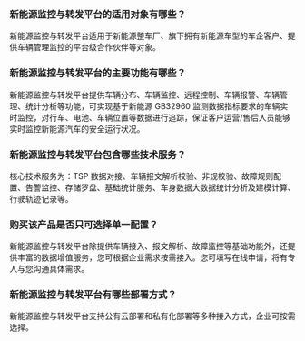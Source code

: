 
### 新能源监控与转发平台的适用对象有哪些？
新能源监控与转发平台适用于新能源整车厂、旗下拥有新能源车型的车企客户、提供车辆管理监控的平台级合作伙伴等对象。

### 新能源监控与转发平台的主要功能有哪些？
新能源监控与转发平台提供车辆分布、车辆监控、远程控制、车辆报警、车辆管理、统计分析等功能，可实现基于新能源 GB32960 监测数据指标要求的车辆实时监控，对行车、电池、车辆位置等数据进行追踪，保证客户运营/售后人员能够实时监控新能源汽车的安全运行状况。

### 新能源监控与转发平台包含哪些技术服务？
核心技术服务为：TSP 数据对接、车辆报文解析校验、非规校验、故障规则配置、告警监控、存储罗盘、基础统计服务、车身数据大数据统计分析及建模计算、行驶轨迹记录等。

### 购买该产品是否只可选择单一配置？
新能源监控与转发平台除提供车辆接入、报文解析、故障监控等基础功能外，还提供丰富的数据增值服务，您可根据企业需求按需接入。您可填写在线申请，将有专人与您沟通具体需求。

### 新能源监控与转发平台有哪些部署方式？
新能源监控与转发平台支持公有云部署和私有化部署等多种接入方式，企业可按需选择。
